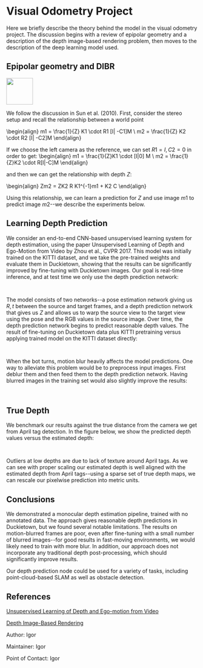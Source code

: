 # Visual Odometry Project

Here we briefly describe the theory behind the model in the visual odometry project.  The discussion begins with a review of epipolar geometry and a description of the depth image-based rendering problem, then moves to the description of the deep learning model used.

## Epipolar geometry and DIBR

<div figure-id="fig:the-bigger-picture" figure-caption="Epipolar geometry.">
     <img src="epipolar.png" width='400' style='width: 5em'/>
</div>

We follow the discussion in Sun et al. (2010).  First, consider the stereo setup and recall the relationship between a world point 

\begin{align}
m1 = \frac{1}{Z} K1 \cdot R1 [I| -C1]M \\
m2 = \frac{1}{Z} K2 \cdot R2 [I| -C2]M
\end{align}

If we choose the left camera as the reference, we can set $R1=I, C2=0$ in order to get:
\begin{align}
m1 = \frac{1}{Z}K1 \cdot [I|0] M \\
m2 = \frac{1}{Z}K2 \cdot R[I|-C]M
\end{align}

and then we can get the relationship with depth $Z$:

\begin{align}
Zm2 = ZK2 R K1^{-1}m1 + K2 C
\end{align}

Using this relationship, we can learn a prediction for $Z$ and use image $m1$ to predict image $m2$--we describe the experiments below.

## Learning Depth Prediction

We consider an end-to-end CNN-based unsupervised learning system for depth estimation, using the paper Unsupervised Learning of Depth and Ego-Motion from Video by Zhou et al., CVPR 2017.  This model was initially trained on the KITTI dataset, and we take the pre-trained weights and evaluate them in Duckietown, showing that the results can be significantly improved by fine-tuning with Duckietown images.  Our goal is real-time inference, and at test time we only use the depth prediction network:

<div figure-id="fig:dispnet" figure-caption="The general architecture.">
     <img src="dispnet.png" width='400' style='width: 15'/>
</div>

The model consists of two networks--a pose estimation network giving us $R,t$ between the source and target frames, and a depth prediction network that gives us $Z$ and allows us to warp the source view to the target view using the pose and the RGB values in the source image.  Over time, the depth prediction network begins to predict reasonable depth values.
The result of fine-tuning on Duckietown data plus KITTI pretraining versus applying trained model on the KITTI dataset directly:

<div figure-id="fig:finetune" figure-caption="Finetuning on our dataset.">
     <img src="pretrain.png" width='500' style='width: 15'/>
</div>

When the bot turns, motion blur heavily affects the model predictions. One way to alleviate this problem would be to preprocess input images. First deblur them and then feed them to the depth prediction network. Having blurred images in the training set would also slightly improve the results: 

<div figure-id="fig:blur" figure-caption="Results on motion-blurred images.">
     <img src=" blur.png" style='width: 15'/>
</div>

## True Depth
We benchmark our results against the true distance from the camera we get from April tag detection.  In the figure below, we show the predicted depth values versus the estimated depth:

<div figure-id="fig:realdepth" figure-caption="Comparison to true depth.">
     <img src="real_depth.png" style='width: 15'/>
</div>

Outliers at low depths are due to lack of texture around April tags. As we can see with proper scaling our estimated depth is well aligned with the  estimated depth from April tags--using a sparse set of true depth maps, we can rescale our pixelwise prediction into metric units.

## Conclusions
We demonstrated a monocular depth estimation pipeline, trained with no annotated data.  The approach gives reasonable depth predictions in Duckietown, but we found several notable limitations.  The results on motion-blurred frames are poor, even after fine-tuning with a small number of blurred images--for good results in fast-moving environments, we would likely need to train with more blur.  In addition, our approach does not incorporate any traditional depth post-processing, which should significantly improve results.

Our depth prediction node could be used for a variety of tasks, including point-cloud-based SLAM as well as obstacle detection.

## References

[Unsupervised Learning of Depth and Ego-motion from Video](https://people.eecs.berkeley.edu/~tinghuiz/projects/SfMLearner/)

[Depth Image-Based Rendering](http://www.apsipa.org/proceedings_2010/pdf/APSIPA197.pdf)

Author: Igor

Maintainer: Igor

Point of Contact: Igor
